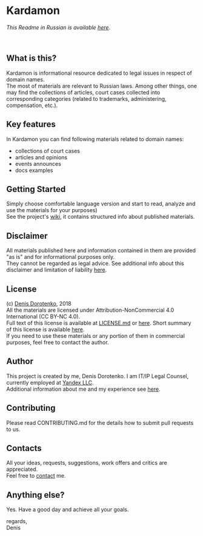 # Kardamon

*This Readme in Russian is available [here](/cardamom/README-RU.md).*

<br>

## What is this?

Kardamon is informational resource dedicated to legal issues in respect of domain names. <br/>
The most of materials are relevant to Russian laws. Among other things, one may find the collections of articles, court cases collected into corresponding categories (related to trademarks, administering, compensation, etc.).<br/>

## Key features

In Kardamon you can find following materials related to domain names:
* collections of court cases 
* articles and opinions
* events announces 
* docs examples

## Getting Started

Simply choose comfortable language version and start to read, analyze and use the materials for your purposes)<br/>
See the project's [wiki](https://github.com/xCounsel/cardamom/wiki), it contains structured info about published materials.


## Disclaimer

All materials published here and information contained in them are provided "as is" and for informational purposes only.<br/>
They cannot be regarded as legal advice. See additional info about this disclaimer and limitation of liability [here](DISCLAIMER.md).


## License

(c) [Denis Dorotenko](http://linkedin.com/in/dorotenko/), 2018 <br/>
All the materials are licensed under Attribution-NonCommercial 4.0 International (CC BY-NC 4.0). <br/> 
Full text of this license is available at [LICENSE.md](LICENSE.md) or [here](https://creativecommons.org/licenses/by-nc/4.0/legalcode). Short summary of this license is available [here](https://creativecommons.org/licenses/by-nc/4.0/). <br/>
If you need to use these materials or any portion of them in commercial purposes, feel free to contact the author.

## Author

This project is created by me, Denis Dorotenko. I am IT/IP Legal Counsel, currently employed at [Yandex LLC](https://yandex.com/company/). <br/>
Additional information about me and my experience see [here](/English/AUTHOR.md).

## Contributing

Please read CONTRIBUTING.md for the details how to submit pull requests to us.

## Contacts

All your ideas, requests, suggestions, work offers and critics are appreciated.<br/> 
Feel free to [contact](/English/AUTHOR.md) me.

## Anything else?

Yes. Have a good day and achieve all your goals.

regards,<br/>
Denis
